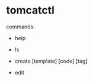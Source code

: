 # tomcatctl

commands:

- help

- ls
- create [template] [code] [tag]
- edit <code> <template> [ new_code [tag] ]
- delete <code>
- clone <source_code> [destination_code] [destination_tag]
- attach <path_catalina_home> [code] [tag]
- detach <code>
- start | stop | restart <code>
- info <code>
- log <code> [tail | cat]
- export <code> [export_dir]
- import <file> [code]
- clean [code [logs]]

- app ls <code>
- app start | stop | restart | reload <code> <application_context_root> <application_version>
- app deploy <code> <path_war> [context_root] [version]
- app undeploy <code> <context_root> [version]

- template ls
- template install <template_name>
- template uninstall <template_name>


## Installation requirements

- a jdk or a jre: in tomcatctl/conf/tomcatctl.rc change the JAVA_HOME variable with your path (and make the files in $JAVA_HOME/bin/* executables)
- a bunch of basic tools, such as wget and tar. Check tomcatctl/conf/tomcatctl.rc for a list, but if you are on a average linux distro you probably already have all you need
